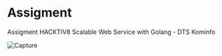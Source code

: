 # Assigment
Assigment HACKTIV8 Scalable Web Service with Golang - DTS Kominfo

![Capture](https://user-images.githubusercontent.com/64664885/194287178-482299b6-855a-4e95-bbac-c642fb8ec100.PNG)
